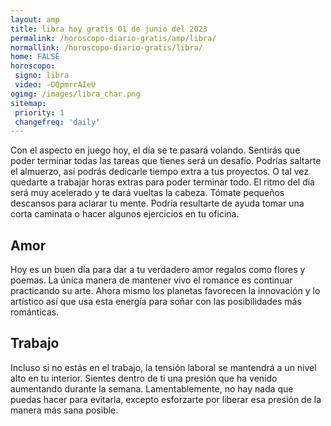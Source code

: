 ```yaml
---
layout: amp
title: libra hoy gratis 01 de junio del 2023 
permalink: /horoscopo-diario-gratis/amp/libra/
normallink: /horoscopo-diario-gratis/libra/
home: FALSE
horoscopo:
 signo: libra
 video: -DQpmrrAIeU
ogimg: /images/libra_char.png
sitemap:
 priority: 1
 changefreq: 'daily'
---
```



Con el aspecto en juego hoy, el día se te pasará volando. Sentirás que poder terminar todas las tareas que tienes será un desafío. Podrías saltarte el almuerzo, así podrás dedicarle tiempo extra a tus proyectos. O tal vez quedarte a trabajar horas extras para poder terminar todo. El ritmo del día será muy acelerado y te dará vueltas la cabeza. Tómate pequeños descansos para aclarar tu mente. Podría resultarte de ayuda tomar una corta caminata o hacer algunos ejercicios en tu oficina.

## Amor

Hoy es un buen día para dar a tu verdadero amor regalos como flores y poemas. La única manera de mantener vivo el romance es continuar practicando su arte. Ahora mismo los planetas favorecen la innovación y lo artístico así que usa esta energía para soñar con las posibilidades más románticas.

## Trabajo

Incluso si no estás en el trabajo, la tensión laboral se mantendrá a un nivel alto en tu interior. Sientes dentro de ti una presión que ha venido aumentando durante la semana. Lamentablemente, no hay nada que puedas hacer para evitarla, excepto esforzarte por liberar esa presión de la manera más sana posible.